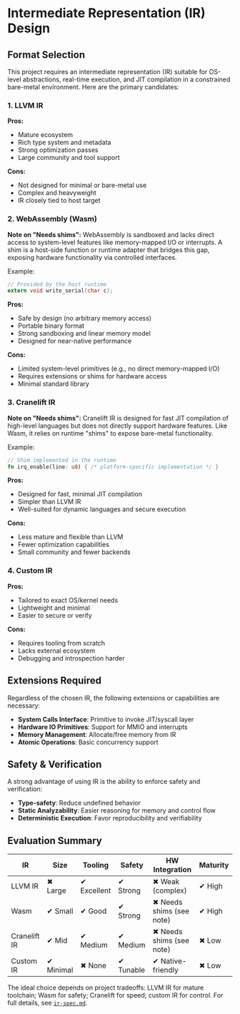 # Intermediate Representation (IR) Design

## Format Selection

This project requires an intermediate representation (IR) suitable for OS-level abstractions, real-time execution, and JIT compilation in a constrained bare-metal environment. Here are the primary candidates:

### 1. LLVM IR
**Pros:**
- Mature ecosystem
- Rich type system and metadata
- Strong optimization passes
- Large community and tool support

**Cons:**
- Not designed for minimal or bare-metal use
- Complex and heavyweight
- IR closely tied to host target

### 2. WebAssembly (Wasm)
**Note on "Needs shims":**
WebAssembly is sandboxed and lacks direct access to system-level features like memory-mapped I/O or interrupts. A shim is a host-side function or runtime adapter that bridges this gap, exposing hardware functionality via controlled interfaces.

Example:
```c
// Provided by the host runtime
extern void write_serial(char c);
```

**Pros:**
- Safe by design (no arbitrary memory access)
- Portable binary format
- Strong sandboxing and linear memory model
- Designed for near-native performance

**Cons:**
- Limited system-level primitives (e.g., no direct memory-mapped I/O)
- Requires extensions or shims for hardware access
- Minimal standard library

### 3. Cranelift IR
**Note on "Needs shims":**
Cranelift IR is designed for fast JIT compilation of high-level languages but does not directly support hardware features. Like Wasm, it relies on runtime "shims" to expose bare-metal functionality.

Example:
```rust
// Shim implemented in the runtime
fn irq_enable(line: u8) { /* platform-specific implementation */ }
```

**Pros:**
- Designed for fast, minimal JIT compilation
- Simpler than LLVM IR
- Well-suited for dynamic languages and secure execution

**Cons:**
- Less mature and flexible than LLVM
- Fewer optimization capabilities
- Small community and fewer backends

### 4. Custom IR
**Pros:**
- Tailored to exact OS/kernel needs
- Lightweight and minimal
- Easier to secure or verify

**Cons:**
- Requires tooling from scratch
- Lacks external ecosystem
- Debugging and introspection harder

## Extensions Required

Regardless of the chosen IR, the following extensions or capabilities are necessary:

- **System Calls Interface**: Primitive to invoke JIT/syscall layer
- **Hardware IO Primitives**: Support for MMIO and interrupts
- **Memory Management**: Allocate/free memory from IR
- **Atomic Operations**: Basic concurrency support

## Safety & Verification

A strong advantage of using IR is the ability to enforce safety and verification:

- **Type-safety**: Reduce undefined behavior
- **Static Analyzability**: Easier reasoning for memory and control flow
- **Deterministic Execution**: Favor reproducibility and verifiability

## Evaluation Summary

| IR           | Size | Tooling | Safety | HW Integration | Maturity |
|--------------|------|---------|--------|----------------|----------|
| LLVM IR      | ✖ Large | ✔ Excellent | ✔ Strong | ✖ Weak (complex) | ✔ High |
| Wasm         | ✔ Small | ✔ Good | ✔ Strong | ✖ Needs shims (see note) | ✔ High |
| Cranelift IR | ✔ Mid  | ✔ Medium | ✔ Medium | ✖ Needs shims (see note) | ✖ Low |
| Custom IR    | ✔ Minimal | ✖ None | ✔ Tunable | ✔ Native-friendly | ✖ Low |

The ideal choice depends on project tradeoffs: LLVM IR for mature toolchain; Wasm for safety; Cranelift for speed; custom IR for control.
For full details, see [`ir-spec.md`](ir-spec.md).
